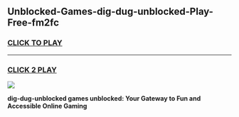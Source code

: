 
## Unblocked-Games-dig-dug-unblocked-Play-Free-fm2fc
<h3>
<a href="https://premium76.site?title=dig-dug-unblocked&ref=18A1">CLICK TO PLAY</a></h3>
<hr>

<h3>
<a href="https://premium76.site?title=dig-dug-unblocked&ref=18A1">CLICK 2 PLAY</a>
  
</h3>

<a href="https://premium76.site?title=dig-dug-unblocked&ref=18A1"><img src="https://clearcache.store/games.png"></a>


**dig-dug-unblocked games unblocked: Your Gateway to Fun and Accessible Online Gaming**

